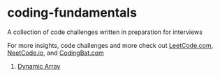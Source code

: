 # coding-fundamentals
A collection of code challenges written in preparation for interviews 

For more insights, code challenges and more check out [LeetCode.com](https://leetcode.com/), [NeetCode.io](https://neetcode.io/), and [CodingBat.com](https://codingbat.com/)

1. [Dynamic Array](dynamic-array)